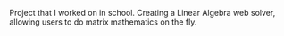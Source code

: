 Project that I worked on in school. Creating a Linear Algebra web solver, allowing users to do matrix mathematics on the fly.
